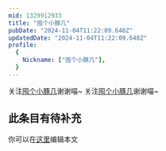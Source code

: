 ```yaml
---
mid: 1329912933
title: "囤个小豚几"
pubDate: "2024-11-04T11:22:09.648Z"
updatedDate: "2024-11-04T11:22:09.648Z"
profile:
  {
    Nickname: ["囤个小豚几"],
  }
---
```


关注[囤个小豚几](https://space.bilibili.com/1329912933)谢谢喵~ 关注[囤个小豚几](https://space.bilibili.com/1329912933)谢谢喵~

## 此条目有待补充
你可以在[这里](https://github.com/Yuhanawa/VTuber.ICU-Content/edit/master/v/囤个小豚几/index.md)编辑本文
